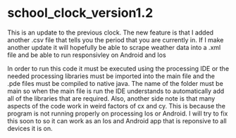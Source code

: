 # school_clock_version1.2
This is an update to the previous clock. The new feature is that I added another .csv file that tells you the period that you are currently in. If I make another update it will hopefully be able to scrape weather data into a .xml file and be able to run responsivley on Android and Ios

In order to run this code it must be executed using the processing IDE or the needed processing libraries must be imported into the main file and the .pde files must be compiled to native java. The name of the folder must be main so when the main file is run the IDE understands to automatically add all of the libraries that are required. Also, another side note is that many aspects of the code work in weird factors of cx and cy. This is because the program is not running properly on processing Ios or Android. I will try to fix this soon to so it can work as an Ios and Android app that is reponsive to all devices it is on.
